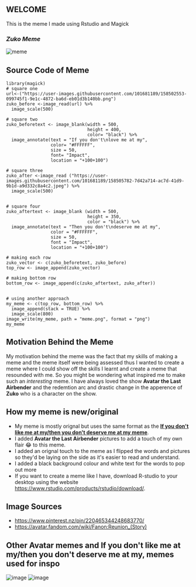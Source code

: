## WELCOME
This is the meme I made using Rstudio and Magick 

### _Zuko Meme_
![meme](https://user-images.githubusercontent.com/101862073/158961509-730164f8-adbd-4845-a240-87588e7e6cb8.png)


## Source Code of Meme 

``` 
library(magick)
# square one
url<-("https://user-images.githubusercontent.com/101681189/158502553-099745f1-9e1c-4872-ba6d-eb01d3b140bb.png")
zuko_before <-image_read(url) %>%
  image_scale(500)

# square two
zuko_beforetext <- image_blank(width = 500, 
                               height = 400, 
                               color= "black") %>% 
  image_annotate(text = "If you don't\nlove me at my",
                 color= "#FFFFFF",
                 size = 50,
                 font= "Impact",
                 location = "+100+100") 

# square three
zuko_after <-image_read ("https://user-images.githubusercontent.com/101681189/158505782-7d42a714-ac7d-41d9-9b1d-a9d332c8a4c2.jpeg") %>% 
  image_scale(500)


# square four
zuko_aftertext <- image_blank (width = 500, 
                               height = 350,
                               color = "black") %>% 
  image_annotate(text = "Then you don't\ndeserve me at my",
                 color = "#FFFFFF", 
                 size = 50,
                 font = "Impact", 
                 location = "+100+100")

# making each row
zuko_vector <- c(zuko_beforetext, zuko_before)
top_row <- image_append(zuko_vector)

# making bottom row
bottom_row <- image_append(c(zuko_aftertext, zuko_after))


# using another approach
my_meme <- c(top_row, bottom_row) %>%
  image_append(stack = TRUE) %>%
  image_scale(800)
image_write(my_meme, path = "meme.png", format = "png")
my_meme 
```



## Motivation Behind the Meme 
My motivation behind the meme was the fact that my skills of making a meme and the meme itself were being assessed thus I wanted to create a meme where I could show off the skills I learnt and create a meme that resounded with me. So you might be wondering what inspired me to make such an _interesting_ meme. I have always loved the show **Avatar the Last Airbender** and the redemtion arc and drastic change in the apperence of **Zuko** who is a character on the show.  

## How my meme is new/original 
- My meme is mostly orignal but uses the same format as the [**If you don't like me at my/then you don't deserve me at my meme**](https://knowyourmeme.com/memes/if-you-cant-handle-me-at-my-worst). 
- I added **Avatar the Last Airbender** pictures to add a touch of my own flair 😂 to this meme. 
- I added an orignal touch to the meme as I flipped the words and pictures so they'd be laying on the side as it's easier to read and understand. 
- I added a black background colour and white text for the words to pop out more
- If you want to create a meme like I have, download R-studio to your desktop using the website https://www.rstudio.com/products/rstudio/download/. 

## Image Sources
- https://www.pinterest.nz/pin/220465344248683770/ 
- https://avatar.fandom.com/wiki/Fanon:Reunion_(Story) 

## Other Avatar memes and If you don't like me at my/then you don't deserve me at my, memes used for inspo
![image](https://user-images.githubusercontent.com/101862073/159097042-46048319-32b7-4a51-9e44-b1fd6f7e5729.png)
![image](https://user-images.githubusercontent.com/101862073/159097064-e3a760d8-0111-484c-8425-4692e33c5ad2.png)


